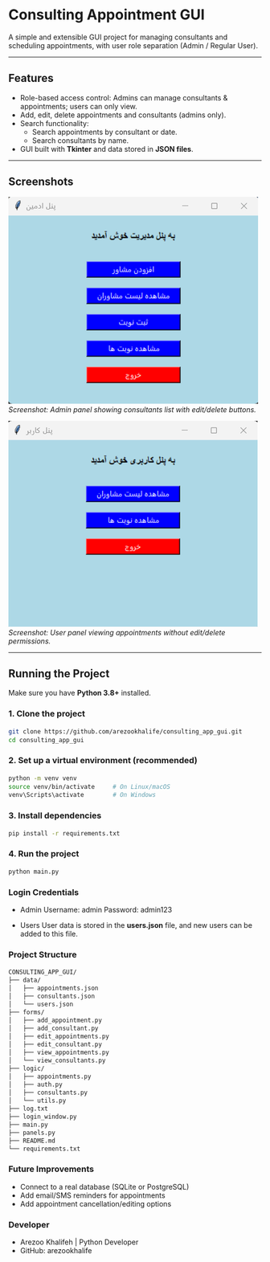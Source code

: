 # Consulting Appointment GUI

A simple and extensible GUI project for managing consultants and scheduling appointments, with user role separation (Admin / Regular User).

---------

## Features

- Role-based access control: Admins can manage consultants & appointments; users can only view.
- Add, edit, delete appointments and consultants (admins only).
- Search functionality:
  - Search appointments by consultant or date.
  - Search consultants by name.
- GUI built with **Tkinter** and data stored in **JSON files**.

---------

## Screenshots

![Admin Panel - Consultant List](images\admin_panel.png)  
*Screenshot: Admin panel showing consultants list with edit/delete buttons.*


![User Panel - Appointments View](images\user_panel.png)  
*Screenshot: User panel viewing appointments without edit/delete permissions.*

---------

## Running the Project

Make sure you have **Python 3.8+** installed.

### 1. Clone the project

```bash
git clone https://github.com/arezookhalife/consulting_app_gui.git
cd consulting_app_gui

```
### 2. Set up a virtual environment (recommended)

```bash
python -m venv venv
source venv/bin/activate     # On Linux/macOS
venv\Scripts\activate        # On Windows

```
### 3. Install dependencies
```bash
pip install -r requirements.txt
```
### 4. Run the project
```bash
python main.py
```
### Login Credentials
* Admin
    Username: admin
    Password: admin123

* Users
    User data is stored in the **users.json** file, and new users can be added to this file.

### Project Structure

```pgsql
CONSULTING_APP_GUI/
├── data/
│   ├── appointments.json
│   ├── consultants.json
│   └── users.json
├── forms/
│   ├── add_appointment.py
│   ├── add_consultant.py
│   ├── edit_appointments.py
│   ├── edit_consultant.py
│   ├── view_appointments.py
│   └── view_consultants.py   
├── logic/
│   ├── appointments.py
│   ├── auth.py
│   ├── consultants.py
│   └── utils.py
├── log.txt
├── login_window.py
├── main.py
├── panels.py
├── README.md
└── requirements.txt

```
### Future Improvements
* Connect to a real database (SQLite or PostgreSQL)
* Add email/SMS reminders for appointments
* Add appointment cancellation/editing options

### Developer
- Arezoo Khalifeh | Python Developer 
- GitHub: arezookhalife